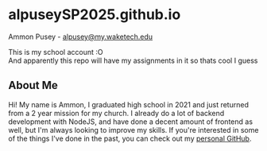 # alpuseySP2025.github.io
Ammon Pusey - alpusey@my.waketech.edu

This is my school account :O
<br>
And apparently this repo will have my assignments in it so thats cool I guess

## About Me
Hi! My name is Ammon, I graduated high school in 2021 and just returned from a 2 year mission for my church. I already do a lot of backend development with NodeJS, and have done a decent amount of frontend as well, but I'm always looking to improve my skills. If you're interested in some of the things I've done in the past, you can check out my [personal GitHub](https://github.com/BobbyTheCatfish).